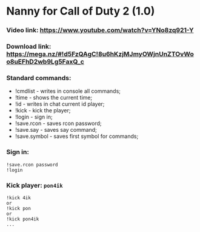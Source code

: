 # Nanny for Call of Duty 2 (1.0)
### Video link: **https://www.youtube.com/watch?v=YNo8zq921-Y**
### Download link: https://mega.nz/#!d5FzQAgC!8u6hKzjMJmyOWjnUnZTOvWoo8uEFhD2wb9Lg5FaxQ_c
### Standard commands:
- !cmdlist - writes in console all commands;
- !time - shows the current time;
- !id - writes in chat current id player;
- !kick - kick the player;
- !login - sign in;
- !save.rcon - saves rcon password;
- !save.say - saves say command;
- !save.symbol - saves first symbol for commands;

### Sign in:
```
!save.rcon password
!login
```
### Kick player: `pon4ik`
```
!kick 4ik 
or
!kick pon
or 
!kick pon4ik
...
```
